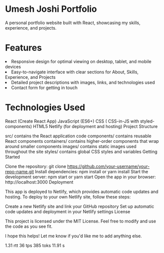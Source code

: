 # Umesh Joshi Portfolio

A personal portfolio website built with React, showcasing my skills, experience, and projects.

 # Features

<li>Responsive design for optimal viewing on desktop, tablet, and mobile devices</li>
<li>Easy-to-navigate interface with clear sections for About, Skills, Experience, and Projects</li>
<li>Detailed project descriptions with images, links, and technologies used</li>
<li>Contact form for getting in touch</li>

# Technologies Used

React (Create React App)
JavaScript (ES6+)
CSS ( CSS-in-JS with styled-components)
HTML5
Netlify (for deployment and hosting)
Project Structure

src/ contains the React application code
components/ contains reusable React components
containers/ contains higher-order components that wrap around smaller components
images/ contains static images used throughout the site
styles/ contains global CSS styles and variables
Getting Started

Clone the repository: git clone https://github.com/your-username/your-repo-name.git
Install dependencies: npm install or yarn install
Start the development server: npm start or yarn start
Open the app in your browser: http://localhost:3000
Deployment

This app is deployed to Netlify, which provides automatic code updates and hosting. To deploy to your own Netlify site, follow these steps:

Create a new Netlify site and link your GitHub repository
Set up automatic code updates and deployment in your Netlify settings
License

This project is licensed under the MIT License. Feel free to modify and use the code as you see fit.

I hope this helps! Let me know if you'd like me to add anything else.

1.31
rtt
36
tps
385
toks
11.91
s
